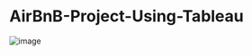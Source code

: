 # AirBnB-Project-Using-Tableau

![image](https://github.com/shafiqafat/AirBnB-Project-Using-Tableau/assets/90058132/83658e8f-2934-4f15-a6e4-4f4d493aeb5f)
